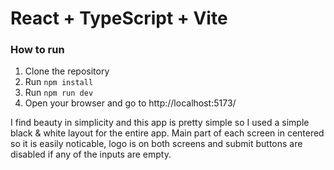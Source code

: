 # React + TypeScript + Vite

### How to run

1. Clone the repository
2. Run `npm install`
3. Run `npm run dev`
4. Open your browser and go to http://localhost:5173/

I find beauty in simplicity and this app is pretty simple so I used a simple black & white layout for the entire app.
Main part of each screen in centered so it is easily noticable, logo is on both screens and submit buttons are disabled if any of the inputs are empty.
